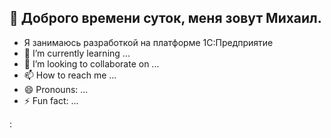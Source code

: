 ## 👋 Доброго времени суток, меня зовут Михаил.
- Я занимаюсь разработкой на платформе 1С:Предприятие
- 🌱 I’m currently learning ...
- 💞️ I’m looking to collaborate on ...
- 📫 How to reach me ...
- 😄 Pronouns: ...
- ⚡ Fun fact: ...

<!---
TumanovMikhail/TumanovMikhail is a ✨ special ✨ repository because its `README.md` (this file) appears on your GitHub profile.
You can click the Preview link to take a look at your changes.
--->
:
